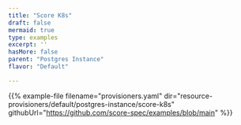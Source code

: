 ```yaml
---
title: "Score K8s"
draft: false
mermaid: true
type: examples
excerpt: ''
hasMore: false
parent: "Postgres Instance"
flavor: "Default"

---
```


{{% example-file filename="provisioners.yaml" dir="resource-provisioners/default/postgres-instance/score-k8s" githubUrl="https://github.com/score-spec/examples/blob/main" %}}
